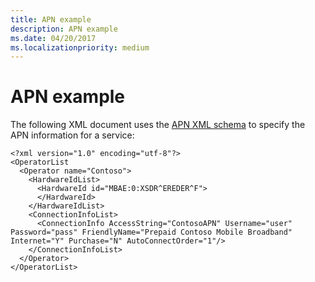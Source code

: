 ```yaml
---
title: APN example
description: APN example
ms.date: 04/20/2017
ms.localizationpriority: medium
---
```


# APN example


The following XML document uses the [APN XML schema](apn-schema-definition.md) to specify the APN information for a service:

``` syntax
<?xml version="1.0" encoding="utf-8"?>
<OperatorList 
  <Operator name="Contoso">
    <HardwareIdList>
      <HardwareId id="MBAE:0:XSDR^EREDER^F">
      </HardwareId>
    </HardwareIdList>
    <ConnectionInfoList>
      <ConnectionInfo AccessString="ContosoAPN" Username="user" Password="pass" FriendlyName="Prepaid Contoso Mobile Broadband" Internet="Y" Purchase="N" AutoConnectOrder="1"/>
    </ConnectionInfoList>
  </Operator>
</OperatorList>
```

 

 





